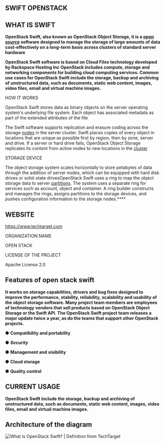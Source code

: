 ﻿

## SWIFT OPENSTACK

## WHAT IS SWIFT



**OpenStack Swift, also known as OpenStack Object Storage, it is a [open source](https://www.techtarget.com/whatis/definition/open-source) software designed to manage the storage of large amounts of data cost-effectively on a long-term basis across clusters of standard server hardware**

**OpenStack Swift software is based on Cloud Files technology developed by Rackspace Hosting Inc
OpenStack includes compute, storage and networking components for building cloud computing services.
Common use cases for OpenStack Swift include the storage, backup and archiving of unstructured data, such as documents, static web content, images, video files, email and virtual machine images.**

HOW IT WORKS

OpenStack Swift stores data as binary objects on the server operating system's underlying file system. Each object has associated metadata as part of the extended attributes of the file

The Swift software supports replication and erasure coding across the storage [nodes](https://www.techtarget.com/searchnetworking/definition/node) in the server cluster. Swift places copies of every object in locations that are unique as possible  first by region, then by zone, server and drive. If a server or hard drive fails, OpenStack Object Storage replicates its content from active nodes to new locations in the [cluster](https://www.techtarget.com/whatis/definition/cluster)

STORAGE DEVICE

The  object storage system scales horizontally to store petabytes of data through the addition of server nodes, which can be equipped with hard disk drives or solid-state drivesOpenStack Swift uses a ring to map the object storage data to server [partitions](https://www.techtarget.com/searchstorage/definition/partition). The system uses a separate ring for services such as account, object and container. A ring builder constructs and manages the rings, assigns partitions to the storage devices, and pushes configuration information to the storage nodes.****

  

## WEBSITE

https://www.techtarget.com

ORGANIZATION NAME

OPEN STACK

LICENSE OF THE PROJECT

Apache License 2.0



## Features of open stack swift



**It works on storage capabilities, drivers and bug fixes designed to improve the performance, stability, reliability, scalability and usability of the object storage software.
Many project team members are employees of technology vendors that sell products based on OpenStack Object Storage or the Swift API.
The OpenStack Swift project team releases a major update twice a year, as do the teams that support other OpenStack projects.**

● **Compatibility and portability**

● ***Security***

● **Management and visibility**

● **Cloud storage**

● **Quality control**


## CURRENT USAGE

**OpenStack Swift include the storage, backup and archiving of unstructured data, such as documents, static web content, images, video files, email and virtual machine images.**

## **Architecture of the diagram**

![What is OpenStack Swift? | Definition from TechTarget](https://cdn.ttgtmedia.com/rms/onlineImages/storage-openstack_object_storage_mobile.png)
